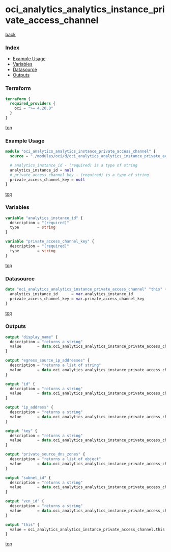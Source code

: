 # oci_analytics_analytics_instance_private_access_channel

[back](../oci.md)

### Index

- [Example Usage](#example-usage)
- [Variables](#variables)
- [Datasource](#datasource)
- [Outputs](#outputs)

### Terraform

```terraform
terraform {
  required_providers {
    oci = ">= 4.20.0"
  }
}
```

[top](#index)

### Example Usage

```terraform
module "oci_analytics_analytics_instance_private_access_channel" {
  source = "./modules/oci/d/oci_analytics_analytics_instance_private_access_channel"

  # analytics_instance_id - (required) is a type of string
  analytics_instance_id = null
  # private_access_channel_key - (required) is a type of string
  private_access_channel_key = null
}
```

[top](#index)

### Variables

```terraform
variable "analytics_instance_id" {
  description = "(required)"
  type        = string
}

variable "private_access_channel_key" {
  description = "(required)"
  type        = string
}
```

[top](#index)

### Datasource

```terraform
data "oci_analytics_analytics_instance_private_access_channel" "this" {
  analytics_instance_id      = var.analytics_instance_id
  private_access_channel_key = var.private_access_channel_key
}
```

[top](#index)

### Outputs

```terraform
output "display_name" {
  description = "returns a string"
  value       = data.oci_analytics_analytics_instance_private_access_channel.this.display_name
}

output "egress_source_ip_addresses" {
  description = "returns a list of string"
  value       = data.oci_analytics_analytics_instance_private_access_channel.this.egress_source_ip_addresses
}

output "id" {
  description = "returns a string"
  value       = data.oci_analytics_analytics_instance_private_access_channel.this.id
}

output "ip_address" {
  description = "returns a string"
  value       = data.oci_analytics_analytics_instance_private_access_channel.this.ip_address
}

output "key" {
  description = "returns a string"
  value       = data.oci_analytics_analytics_instance_private_access_channel.this.key
}

output "private_source_dns_zones" {
  description = "returns a list of object"
  value       = data.oci_analytics_analytics_instance_private_access_channel.this.private_source_dns_zones
}

output "subnet_id" {
  description = "returns a string"
  value       = data.oci_analytics_analytics_instance_private_access_channel.this.subnet_id
}

output "vcn_id" {
  description = "returns a string"
  value       = data.oci_analytics_analytics_instance_private_access_channel.this.vcn_id
}

output "this" {
  value = oci_analytics_analytics_instance_private_access_channel.this
}
```

[top](#index)